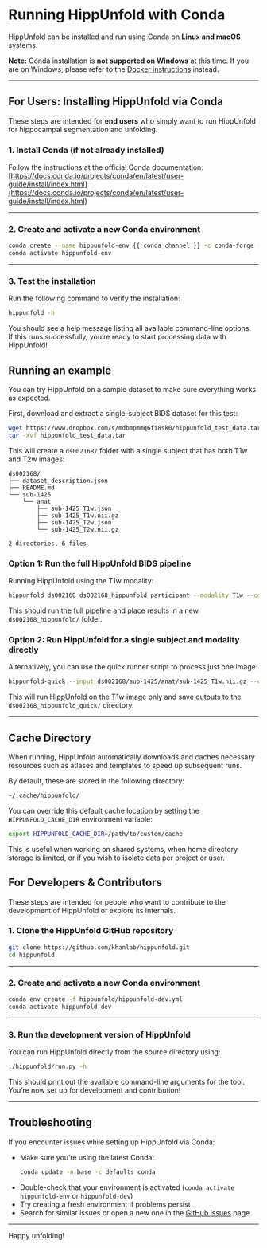 # Running HippUnfold with Conda

HippUnfold can be installed and run using Conda on **Linux and macOS** systems.

**Note:** Conda installation is **not supported on Windows** at this time. If you are on Windows, please refer to the [Docker instructions](docker.md) instead.

---

## For Users: Installing HippUnfold via Conda

These steps are intended for **end users** who simply want to run HippUnfold for hippocampal segmentation and unfolding.

### 1. Install Conda (if not already installed)

Follow the instructions at the official Conda documentation:
[https://docs.conda.io/projects/conda/en/latest/user-guide/install/index.html](https://docs.conda.io/projects/conda/en/latest/user-guide/install/index.html)

---

### 2. Create and activate a new Conda environment

```bash
conda create --name hippunfold-env {{ conda_channel }} -c conda-forge -c bioconda hippunfold
conda activate hippunfold-env
```

---

### 3. Test the installation

Run the following command to verify the installation:

```bash
hippunfold -h
```

You should see a help message listing all available command-line options.  
If this runs successfully, you’re ready to start processing data with HippUnfold!

## Running an example

You can try HippUnfold on a sample dataset to make sure everything works as expected.

First, download and extract a single-subject BIDS dataset for this test:

```bash
wget https://www.dropbox.com/s/mdbmpmmq6fi8sk0/hippunfold_test_data.tar 
tar -xvf hippunfold_test_data.tar
```

This will create a `ds002168/` folder with a single subject that has both T1w and T2w images:

```
ds002168/
├── dataset_description.json
├── README.md
└── sub-1425
    └── anat
        ├── sub-1425_T1w.json
        ├── sub-1425_T1w.nii.gz
        ├── sub-1425_T2w.json
        └── sub-1425_T2w.nii.gz

2 directories, 6 files
```

### Option 1: Run the full HippUnfold BIDS pipeline

Running HippUnfold using the T1w modality:

```bash
hippunfold ds002168 ds002168_hippunfold participant --modality T1w --cores all
```

This should run the full pipeline and place results in a new `ds002168_hippunfold/` folder.

### Option 2: Run HippUnfold for a single subject and modality directly

Alternatively, you can use the quick runner script to process just one image:

```bash
hippunfold-quick --input ds002168/sub-1425/anat/sub-1425_T1w.nii.gz --output ds002168_hippunfold_quick --modality T1w --subject 1425
```

This will run HippUnfold on the T1w image only and save outputs to the `ds002168_hippunfold_quick/` directory.

---

## Cache Directory

When running, HippUnfold automatically downloads and caches necessary resources such as atlases and templates to speed up subsequent runs.

By default, these are stored in the following directory:

```bash
~/.cache/hippunfold/
```

You can override this default cache location by setting the `HIPPUNFOLD_CACHE_DIR` environment variable:

```bash
export HIPPUNFOLD_CACHE_DIR=/path/to/custom/cache
```

This is useful when working on shared systems, when home directory storage is limited, or if you wish to isolate data per project or user.

## For Developers & Contributors

These steps are intended for people who want to contribute to the development of HippUnfold or explore its internals.

### 1. Clone the HippUnfold GitHub repository

```bash
git clone https://github.com/khanlab/hippunfold.git
cd hippunfold
```

---

### 2. Create and activate a new Conda environment

```bash
conda env create -f hippunfold/hippunfold-dev.yml
conda activate hippunfold-dev
```

---

### 3. Run the development version of HippUnfold

You can run HippUnfold directly from the source directory using:

```bash
./hippunfold/run.py -h
```

This should print out the available command-line arguments for the tool.  
You’re now set up for development and contribution!

---

## Troubleshooting

If you encounter issues while setting up HippUnfold via Conda:

- Make sure you’re using the latest Conda:
  ```bash
  conda update -n base -c defaults conda
  ```
- Double-check that your environment is activated (`conda activate hippunfold-env` or `hippunfold-dev`)
- Try creating a fresh environment if problems persist
- Search for similar issues or open a new one in the [GitHub issues](https://github.com/khanlab/hippunfold/issues) page

---

Happy unfolding!
